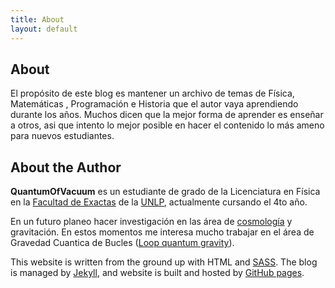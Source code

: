 ```yaml
---
title: About
layout: default
---
```


## About

El propósito de este blog es mantener un archivo de temas de Física, Matemáticas , Programación e Historia que el autor vaya aprendiendo durante los años. Muchos dicen que la mejor forma de aprender es enseñar a otros, asi que intento lo mejor posible en hacer el contenido lo más ameno para nuevos estudiantes.

## About the Author

**QuantumOfVacuum** es un estudiante de grado de la Licenciatura en Física en la [Facultad de Exactas](http://www.exactas.unlp.edu.ar/) de la [UNLP](https://unlp.edu.ar/), actualmente cursando el 4to año. 

En un futuro planeo hacer investigación en las área de [cosmología](<https://en.wikipedia.org/wiki/Cosmology>) y gravitación. En estos momentos me interesa mucho trabajar en el área de Gravedad Cuantica de Bucles ([Loop quantum gravity](<https://en.wikipedia.org/wiki/Loop_quantum_cosmology>)).



This website is written from the ground up with HTML and
[SASS](https://sass-lang.com/). The blog is
managed by [Jekyll](https://jekyllrb.com/), and website is built and hosted by
[GitHub pages](https://pages.github.com/).



